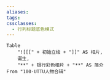 ```yaml
---
aliases: 
tags: 
cssclasses:
  - 行列标题底色模式
---
```


```dataview
Table
	"![[[" + 初始立绘 + "]]" AS 相片,
	诞生,
	"**" + 银行彩色相片 + "**" AS 简介
From "100-UTTU人物合辑"
```

